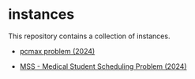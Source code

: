 # instances

This repository contains a collection of instances.

- [pcmax problem (2024)](./pcmax-problem/README.md)

- [MSS - Medical Student Scheduling Problem (2024)](./mss-problem/README.md)